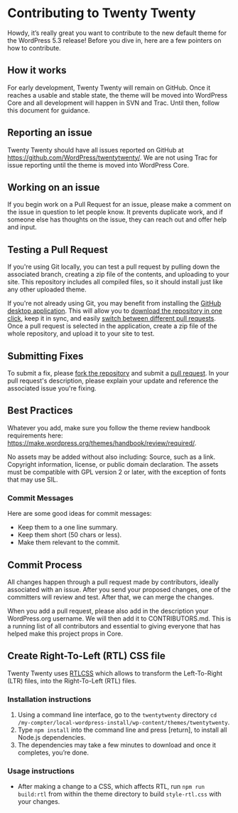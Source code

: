 # Contributing to Twenty Twenty

Howdy, it’s really great you want to contribute to the new default theme for the WordPress 5.3 release! Before you dive in, here are a few pointers on how to contribute.

## How it works

For early development, Twenty Twenty will remain on GitHub. Once it reaches a usable and stable state, the theme will be moved into WordPress Core and all development will happen in SVN and Trac. Until then, follow this document for guidance.

## Reporting an issue

Twenty Twenty should have all issues reported on GitHub at https://github.com/WordPress/twentytwenty/. We are not using Trac for issue reporting until the theme is moved into WordPress Core.

## Working on an issue

If you begin work on a Pull Request for an issue, please make a comment on the issue in question to let people know. It prevents duplicate work, and if someone else has thoughts on the issue, they can reach out and offer help and input.

## Testing a Pull Request

If you're using Git locally, you can test a pull request by pulling down the associated branch, creating a zip file of the contents, and uploading to your site. This repository includes all compiled files, so it should install just like any other uploaded theme.

If you're not already using Git, you may benefit from installing the [GitHub desktop application](https://desktop.github.com). This will allow you to [download the repository in one click](https://help.github.com/desktop/guides/contributing-to-projects/cloning-a-repository-from-github-to-github-desktop/), keep it in sync, and easily [switch between different pull requests](https://help.github.com/desktop/guides/contributing-to-projects/accessing-a-pull-request-locally/). Once a pull request is selected in the application, create a zip file of the whole repository, and upload it to your site to test.

## Submitting Fixes

To submit a fix, please [fork the repository](https://help.github.com/articles/fork-a-repo/) and submit a [pull request](https://help.github.com/articles/creating-a-pull-request/). In your pull request's  description, please explain your update and reference the associated issue you're fixing.

## Best Practices

Whatever you add, make sure you follow the theme review handbook requirements here: https://make.wordpress.org/themes/handbook/review/required/.

No assets may be added without also including:
Source, such as a link.
Copyright information, license, or public domain declaration.
The assets must be compatible with GPL version 2 or later, with the exception of fonts that may use SIL.

### Commit Messages

Here are some good ideas for commit messages:

- Keep them to a one line summary.
- Keep them short (50 chars or less).
- Make them relevant to the commit.

## Commit Process

All changes happen through a pull request made by contributors, ideally associated with an issue. After you send your proposed changes, one of the committers will review and test. After that, we can merge the changes.

When you add a pull request, please also add in the description your WordPress.org username. We will then add it to CONTRIBUTORS.md. This is a running list of all contributors and essential to giving everyone that has helped make this project props in Core.

## Create Right-To-Left (RTL) CSS file

Twenty Twenty uses [RTLCSS](https://rtlcss.com/) which allows to transform the  Left-To-Right (LTR) files,  into the Right-To-Left (RTL) files.

### Installation instructions

1. Using a command line interface, go to the `twentytwenty` directory `cd /my-compter/local-wordpress-install/wp-content/themes/twentytwenty`.
2. Type `npm install` into the command line and press [return], to install all Node.js dependencies. 
3. The dependencies may take a few minutes to download and once it completes, you’re done.

### Usage instructions

- After making a change to a CSS, which affects RTL, run `npm run build:rtl` from within the theme directory to build `style-rtl.css` with your changes.
